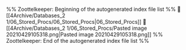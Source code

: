 %% Zoottelkeeper: Beginning of the autogenerated index file list  %%
📄 [[4Archive/Databases_2 1/06_Stored_Procs/06_Stored_Procs|06_Stored_Procs]]
📄 [[4Archive/Databases_2 1/06_Stored_Procs/Pasted image 20210429105318.png|Pasted image 20210429105318.png]]
%% Zoottelkeeper: End of the autogenerated index file list  %%
